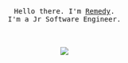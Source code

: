 <style>
  @import url('https://fonts.googleapis.com/css2?family=Cascadia+Code:ital,wght@0,200..700;1,200..700&family=JetBrains+Mono:ital,wght@0,100..800;1,100..800&display=swap');
  * {
      font-family: 'Cascadia Code', monospace;
  }
</style>

<p align="center">
  <br>
  <br>
  <br>
  <samp>Hello there. I'm <a href="https://incuriosity.lol">Remedy</a>.<br> I'm a Jr Software Engineer.</samp>
  <br>
  <br>
  <br>
  <br>
  <img src="https://media.tenor.com/-unmMc78vT4AAAAj/white-cat.gif width="350" />
</p>
